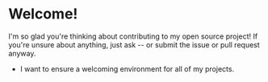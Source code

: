 # Welcome!
I'm so glad you're thinking about contributing to my open source project! 
If you're unsure about anything, just ask -- or submit the issue or pull request anyway. 

- I want to ensure a welcoming environment for all of my projects. 
